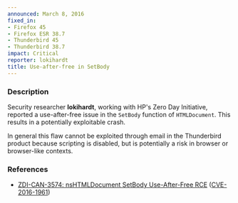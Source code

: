 ```yaml
---
announced: March 8, 2016
fixed_in:
- Firefox 45
- Firefox ESR 38.7
- Thunderbird 45
- Thunderbird 38.7
impact: Critical
reporter: lokihardt
title: Use-after-free in SetBody
---
```


<h3>Description</h3>

<p>Security researcher <strong>lokihardt</strong>, working with HP's Zero Day Initiative,
reported a use-after-free issue in the <code>SetBody</code> function of
<code>HTMLDocument</code>. This results in a potentially exploitable crash.
</p>

<p class="note">In general this flaw cannot be exploited through email in the
Thunderbird product because scripting is disabled, but is potentially a risk in
browser or browser-like contexts.</p>

<h3>References</h3>

<ul>
  <li><a href="https://bugzilla.mozilla.org/show_bug.cgi?id=1249377">
       ZDI-CAN-3574: nsHTMLDocument SetBody Use-After-Free RCE</a>
(<a href="http://cve.mitre.org/cgi-bin/cvename.cgi?name=CVE-2016-1961"
class="ex-ref">CVE-2016-1961</a>)</li>
</ul>

